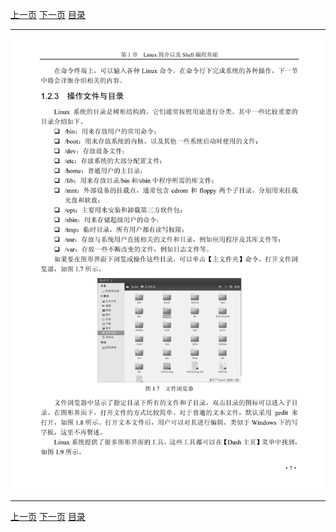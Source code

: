 [上一页](019.md) [下一页](021.md) [目录](../README.md)

***

![020](../images/020.png)

***

[上一页](019.md) [下一页](021.md) [目录](../README.md)
